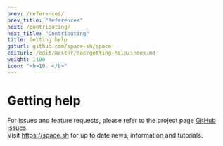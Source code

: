 ```yaml
---
prev: /references/
prev_title: "References"
next: /contributing/
next_title: "Contributing"
title: Getting help
giturl: github.com/space-sh/space
editurl: /edit/master/doc/getting-help/index.md
weight: 1100
icon: "<b>10. </b>"
---
```


# Getting help

For issues and feature requests, please refer to the project page [GitHub Issues](https://github.com/space-sh/space/issues).  
Visit https://space.sh for up to date news, information and tutorials.
